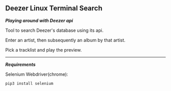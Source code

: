 **Deezer Linux Terminal Search**
-----------------------------------------
***Playing around with Deezer api***

Tool to search Deezer's database using its api. 

Enter an artist, then subsequently an album by that artist.

Pick a tracklist and play the preview.

-----------------------------------------

***Requirements***

Selenium Webdriver(chrome):

```pip3 install selenium```



